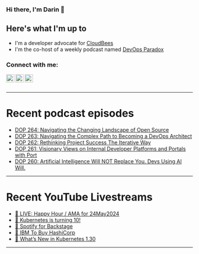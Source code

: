 ### Hi there, I'm Darin 👋

## Here's what I'm up to
- I'm a developer advocate for [CloudBees][cloudbees-website]
- I'm the co-host of a weekly podcast named [DevOps Paradox][dop-website]

### Connect with me:

[<img align="left" alt="darinpope | Twitter" width="22px" src="https://cdn.jsdelivr.net/npm/simple-icons@v3/icons/twitter.svg" />][twitter]
[<img align="left" alt="darinpope | LinkedIn" width="22px" src="https://cdn.jsdelivr.net/npm/simple-icons@v3/icons/linkedin.svg" />][linkedin]
[<img align="left" alt="darinpope | Instagram" width="22px" src="https://cdn.jsdelivr.net/npm/simple-icons@v3/icons/instagram.svg" />][instagram]

<br />
<br />

---

# Recent podcast episodes
<!-- BLOG-POST-LIST:START -->
- [DOP 264: Navigating the Changing Landscape of Open Source](https://www.devopsparadox.com/episodes/navigating-the-changing-landscape-of-open-source-264/)
- [DOP 263: Navigating the Complex Path to Becoming a DevOps Architect](https://www.devopsparadox.com/episodes/navigating-the-complex-path-to-becoming-a-devops-architect-263/)
- [DOP 262: Rethinking Project Success The Iterative Way](https://www.devopsparadox.com/episodes/rethinking-project-success-the-iterative-way-262/)
- [DOP 261: Visionary Views on Internal Developer Platforms and Portals with Port](https://www.devopsparadox.com/episodes/visionary-views-on-internal-developer-platforms-and-portals-with-port-261/)
- [DOP 260: Artificial Intelligence Will NOT Replace You. Devs Using AI Will.](https://www.devopsparadox.com/episodes/artificial-intelligence-will-not-replace-you-devs-using-ai-will-260/)
<!-- BLOG-POST-LIST:END -->

---

# Recent YouTube Livestreams
<!-- YOUTUBE:START -->
- [🔴 LIVE: Happy Hour / AMA for 24May2024](https://www.youtube.com/watch?v=SCWw0J_8fdk)
- [🔴 Kubernetes is turning 10!](https://www.youtube.com/watch?v=6MRL6K9DSb0)
- [🔴 Spotify for Backstage](https://www.youtube.com/watch?v=TGw6fY_QyUw)
- [🔴 IBM To Buy HashiCorp](https://www.youtube.com/watch?v=Gshp-7cOZeI)
- [🔴 What’s New in Kubernetes 1.30](https://www.youtube.com/watch?v=chhPLrbDG-c)
<!-- YOUTUBE:END -->

---


[website]: https://www.darinpope.com/
[twitter]: https://twitter.com/darinpope
[youtube]: https://youtube.com/darinpope
[instagram]: https://instagram.com/darinpope
[linkedin]: https://linkedin.com/in/darinpope
[cloudbees-website]: https://www.cloudbees.com/
[dop-website]: https://www.devopsparadox.com/

<!--
**darinpope/darinpope** is a ✨ _special_ ✨ repository because its `README.md` (this file) appears on your GitHub profile.

Here are some ideas to get you started:

- 🔭 I’m currently working on ...
- 🌱 I’m currently learning ...
- 👯 I’m looking to collaborate on ...
- 🤔 I’m looking for help with ...
- 💬 Ask me about ...
- 📫 How to reach me: ...
- 😄 Pronouns: ...
- ⚡ Fun fact: ...
-->
